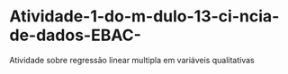 # Atividade-1-do-m-dulo-13-ci-ncia-de-dados-EBAC-
Atividade sobre regressão linear multipla em variáveis qualitativas 
